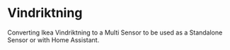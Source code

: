 # Vindriktning
Converting Ikea Vindriktning to a Multi Sensor to be used as a Standalone Sensor or with Home Assistant.
